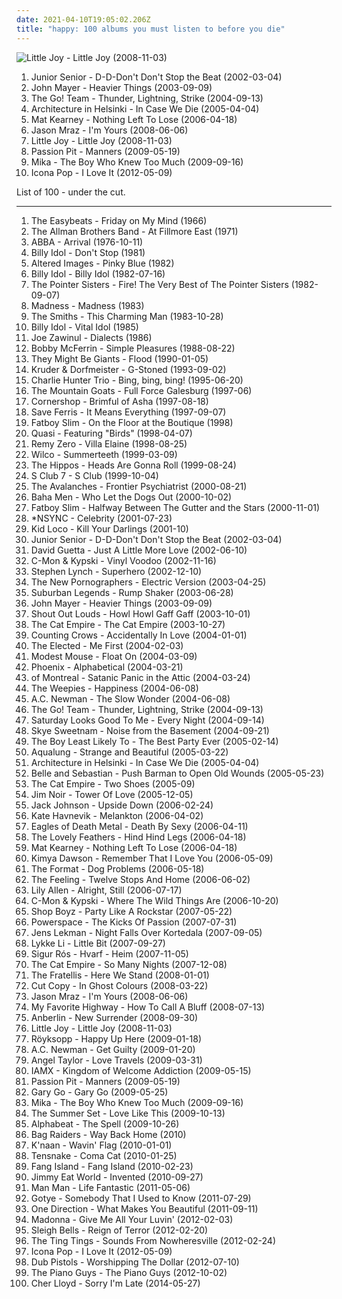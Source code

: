 ```yaml
---
date: 2021-04-10T19:05:02.206Z
title: "happy: 100 albums you must listen to before you die"
---
```

![Little Joy - Little Joy (2008-11-03)](http://coverartarchive.org/release/c2111aeb-1666-4b3d-9ba9-50e7f66c5de0/7171674981-500.jpg "Little Joy - Little Joy (2008-11-03)")
<ol class="albums">
<li data-cover="http://coverartarchive.org/release/7c71b328-e6ab-48b1-96b8-f1df0fca78eb/2981796820-500.jpg" data-tags="electronic, electronica, happy, dance" role="button">Junior Senior - D-D-Don't Don't Stop the Beat (2002-03-04)</li>
<li data-cover="http://coverartarchive.org/release/de5686c7-a301-476e-b4df-61f67f83824b/6621900880-500.jpg" data-tags="john mayer, rock" role="button">John Mayer - Heavier Things (2003-09-09)</li>
<li data-cover="https://img.discogs.com/Gl0JdmtBh4Bu5ENhknStJ6146Ig=/fit-in/600x645/filters:strip_icc():format(jpeg):mode_rgb():quality(90)/discogs-images/R-8577781-1464404138-7605.jpeg.jpg" data-tags="indie, indie rock" role="button">The Go! Team - Thunder, Lightning, Strike (2004-09-13)</li>
<li data-cover="https://img.discogs.com/dvj5OpSy9aqWBgTg6DzCum06chU=/fit-in/280x243/filters:strip_icc():format(jpeg):mode_rgb():quality(90)/discogs-images/R-747219-1242292656.jpeg.jpg" data-tags="indie pop" role="button">Architecture in Helsinki - In Case We Die (2005-04-04)</li>
<li data-cover="https://img.discogs.com/ihYWSmPw0AwWWyMFFIaHYTuzsU8=/fit-in/220x219/filters:strip_icc():format(jpeg):mode_rgb():quality(90)/discogs-images/R-2116301-1439610592-2602.jpeg.jpg" data-tags="mat kearney" role="button">Mat Kearney - Nothing Left To Lose (2006-04-18)</li>
<li data-cover="https://via.placeholder.com/450" data-tags="jason mraz" role="button">Jason Mraz - I'm Yours (2008-06-06)</li>
<li data-cover="http://coverartarchive.org/release/c2111aeb-1666-4b3d-9ba9-50e7f66c5de0/7171674981-500.jpg" data-tags="happy" role="button">Little Joy - Little Joy (2008-11-03)</li>
<li data-cover="http://coverartarchive.org/release/830e2a21-1e76-40ad-a4a5-9a1b12d656ff/11102770324-500.jpg" data-tags="electronic, indie pop, indie" role="button">Passion Pit - Manners (2009-05-19)</li>
<li data-cover="https://img.discogs.com/IKYwr9L9ZoxLmVAvJk4Myb1_G_Y=/fit-in/600x530/filters:strip_icc():format(jpeg):mode_rgb():quality(90)/discogs-images/R-8105976-1553876160-6124.jpeg.jpg" data-tags="pop, mika" role="button">Mika - The Boy Who Knew Too Much (2009-09-16)</li>
<li data-cover="http://coverartarchive.org/release/887f5886-3ade-4b40-b9b0-8a9dc17912be/5213943610-500.jpg" data-tags="i love it, electronic" role="button">Icona Pop - I Love It (2012-05-09)</li>
</ol>
List of 100 - under the cut.
<!-- more -->

_________________

<ol class="albums">
<li data-cover="https://img.discogs.com/MG4zQYJohrZLveLfzk8f7C0DvGA=/fit-in/600x596/filters:strip_icc():format(jpeg):mode_rgb():quality(90)/discogs-images/R-5891387-1549371617-9485.jpeg.jpg" data-tags="classic rock, 60s, psychedelic, oldies, beat" role="button">
The Easybeats - Friday on My Mind (1966)
</li>
<li data-cover="https://img.discogs.com/0zDuTKnrcTP4DZ41g2wyT66hL8s=/fit-in/600x594/filters:strip_icc():format(jpeg):mode_rgb():quality(90)/discogs-images/R-8993834-1552836282-5556.jpeg.jpg" data-tags="classic rock, southern rock, blues, live, rock, 70s" role="button">
The Allman Brothers Band - At Fillmore East (1971)
</li>
<li data-cover="http://coverartarchive.org/release/f2e7464f-d63b-426b-9a11-6c12c3b5bb84/18748080001-500.jpg" data-tags="pop, 70s" role="button">
ABBA - Arrival (1976-10-11)
</li>
<li data-cover="http://coverartarchive.org/release/6671f035-bb7f-48f3-98a3-99ca33202c67/14753977630-500.jpg" data-tags="80s, happy, 1981 albums, flashback alternatives, gespannt" role="button">
Billy Idol - Don't Stop (1981)
</li>
<li data-cover="http://coverartarchive.org/release/d8ab5316-9fad-47c2-9e9f-ccb5350bdf2e/882344625-500.jpg" data-tags="new wave, happy" role="button">
Altered Images - Pinky Blue (1982)
</li>
<li data-cover="https://img.discogs.com/PCgnxVCzzTl-HSsQaU4qnKhloN4=/fit-in/600x600/filters:strip_icc():format(jpeg):mode_rgb():quality(90)/discogs-images/R-600291-1175787502.jpeg.jpg" data-tags="rock, 80s, new wave" role="button">
Billy Idol - Billy Idol (1982-07-16)
</li>
<li data-cover="https://img.discogs.com/8d8f8f69c0b35de09d8b8b063a3d2cd54dd9e234/images/spacer.gif" data-tags="happy, being a kid, p sisters" role="button">
The Pointer Sisters - Fire! The Very Best of The Pointer Sisters (1982-09-07)
</li>
<li data-cover="http://coverartarchive.org/release/3c7258c3-1d4a-4d86-a84c-962a633c386a/7467485718-500.jpg" data-tags="happy, ska, steveadams fm, steveadamsfm" role="button">
Madness - Madness (1983)
</li>
<li data-cover="https://img.discogs.com/Feym80uVoAut1K5XZG7_l0q_F3M=/fit-in/600x601/filters:strip_icc():format(jpeg):mode_rgb():quality(90)/discogs-images/R-1493201-1541766046-7285.jpeg.jpg" data-tags="happy, brit pop" role="button">
The Smiths - This Charming Man (1983-10-28)
</li>
<li data-cover="http://coverartarchive.org/release/08c1b5dc-8b44-4039-b86f-c0dc4975cc27/9230305954-500.jpg" data-tags="80s, rock, new wave" role="button">
Billy Idol - Vital Idol (1985)
</li>
<li data-cover="http://coverartarchive.org/release/dfe7a02f-fd29-38cc-8bfb-3fa9ead9828c/4523303197-500.jpg" data-tags="hard bop, world fusion" role="button">
Joe Zawinul - Dialects (1986)
</li>
<li data-cover="https://img.discogs.com/N0yLwGB1N62q6L1sBZX0T-eJ_O8=/fit-in/600x595/filters:strip_icc():format(jpeg):mode_rgb():quality(90)/discogs-images/R-6339568-1416841014-5652.jpeg.jpg" data-tags="jazz, a cappella, vocal, reggae" role="button">
Bobby McFerrin - Simple Pleasures (1988-08-22)
</li>
<li data-cover="http://coverartarchive.org/release/22f6cbf4-bc17-4e61-bee9-77f86134426c/8972699010-500.jpg" data-tags="alternative" role="button">
They Might Be Giants - Flood (1990-01-05)
</li>
<li data-cover="https://img.discogs.com/LDoJ4fXQzmCA4wn5n-IRtTjqeP4=/fit-in/600x597/filters:strip_icc():format(jpeg):mode_rgb():quality(90)/discogs-images/R-3481-1568187492-9559.jpeg.jpg" data-tags="chillout, downtempo" role="button">
Kruder & Dorfmeister - G-Stoned (1993-09-02)
</li>
<li data-cover="http://coverartarchive.org/release/40f239f7-248d-4bcf-aae0-894afcd46ea2/9526033999-500.jpg" data-tags="jazz, happy, tenor saxophone, intelligent, modern jazz, nice, blue note, san francisco, simply amazing, radio friendly, kick out the jams, jazszsz, greasy granny, smart songwriter, charlie hunter trio, dave ellis" role="button">
Charlie Hunter Trio - Bing, bing, bing! (1995-06-20)
</li>
<li data-cover="http://coverartarchive.org/release/d6b43dea-a490-45ef-a2df-c4baf53324e2/7927182820-500.jpg" data-tags="indie" role="button">
The Mountain Goats - Full Force Galesburg (1997-06)
</li>
<li data-cover="https://img.discogs.com/N0DYQcqv2Jz9FvR27AOv7ZoFATA=/fit-in/600x531/filters:strip_icc():format(jpeg):mode_rgb():quality(90)/discogs-images/R-48731-1477864490-2799.jpeg.jpg" data-tags="electronica, indie rock, raga rock" role="button">
Cornershop - Brimful of Asha (1997-08-18)
</li>
<li data-cover="http://coverartarchive.org/release/a91e0362-3aaa-4d82-beee-e331a8fdfe72/10998135685-500.jpg" data-tags="ska" role="button">
Save Ferris - It Means Everything (1997-09-07)
</li>
<li data-cover="http://coverartarchive.org/release/4e48d986-ca1d-47f4-8694-7477aea0f159/24821791374-500.jpg" data-tags="electronic, dj mix, big beat" role="button">
Fatboy Slim - On the Floor at the Boutique (1998)
</li>
<li data-cover="http://coverartarchive.org/release/51e264dd-6628-4007-a00c-3d067b72611f/5114498331-500.jpg" data-tags="indie, alternative rock, indie pop, happy, experimental rock, drums, lyrics, favorite drummers, sam coomes, sitrc: birds, dr small jukebox, janet weis, roxichord" role="button">
Quasi - Featuring "Birds" (1998-04-07)
</li>
<li data-cover="http://coverartarchive.org/release/520b1016-8544-48b7-808d-c3dc9f1b7424/15736645484-500.jpg" data-tags="alternative rock" role="button">
Remy Zero - Villa Elaine (1998-08-25)
</li>
<li data-cover="http://coverartarchive.org/release/38a40944-ac73-4c8e-8638-ec0075b170ea/4530840085-500.jpg" data-tags="90s" role="button">
Wilco - Summerteeth (1999-03-09)
</li>
<li data-cover="http://coverartarchive.org/release/cdcd79e7-2e61-49ff-a4d8-f1a0fa9704c8/15430365066-500.jpg" data-tags="ska" role="button">
The Hippos - Heads Are Gonna Roll (1999-08-24)
</li>
<li data-cover="http://coverartarchive.org/release/747a3c55-9561-427e-b703-7aacf43c249a/13619800579-500.jpg" data-tags="pop" role="button">
S Club 7 - S Club (1999-10-04)
</li>
<li data-cover="http://coverartarchive.org/release/17721db8-7694-4ab4-ac6a-9ebf9bb6e0f7/16291381884-500.jpg" data-tags="electronic" role="button">
The Avalanches - Frontier Psychiatrist (2000-08-21)
</li>
<li data-cover="http://coverartarchive.org/release/e1eb09f5-090f-4a15-8fa2-a8cf7c16d87d/11878814902-500.jpg" data-tags="eurodance" role="button">
Baha Men - Who Let the Dogs Out (2000-10-02)
</li>
<li data-cover="http://coverartarchive.org/release/dfc9ac28-7ec8-3052-8653-0b2eee239b58/9158817243-500.jpg" data-tags="electronic" role="button">
Fatboy Slim - Halfway Between The Gutter and the Stars (2000-11-01)
</li>
<li data-cover="https://img.discogs.com/9APtNKpXs3mJWflAiQeZbJJSmyI=/fit-in/600x687/filters:strip_icc():format(jpeg):mode_rgb():quality(90)/discogs-images/R-7232808-1450003956-2682.jpeg.jpg" data-tags="pop" role="button">
*NSYNC - Celebrity (2001-07-23)
</li>
<li data-cover="http://coverartarchive.org/release/31053210-b40e-4105-a27f-0b8e83e77b94/8594647165-500.jpg" data-tags="chillout, electronica" role="button">
Kid Loco - Kill Your Darlings (2001-10)
</li>
<li data-cover="http://coverartarchive.org/release/7c71b328-e6ab-48b1-96b8-f1df0fca78eb/2981796820-500.jpg" data-tags="electronic, electronica, happy, dance" role="button">
Junior Senior - D-D-Don't Don't Stop the Beat (2002-03-04)
</li>
<li data-cover="http://coverartarchive.org/release/859e1b39-674b-4aa6-afd0-35af150ff649/15701501195-500.jpg" data-tags="house" role="button">
David Guetta - Just A Little More Love (2002-06-10)
</li>
<li data-cover="http://coverartarchive.org/release/4e40d5d9-5c54-4466-92cc-cd924ea45a8c/2978448714-500.jpg" data-tags="electronic, dance, happy, groovy, favs, lekkah, 4nas, nadh, vemu, mmwm" role="button">
C-Mon & Kypski - Vinyl Voodoo (2002-11-16)
</li>
<li data-cover="https://via.placeholder.com/450" data-tags="comedy" role="button">
Stephen Lynch - Superhero (2002-12-10)
</li>
<li data-cover="http://coverartarchive.org/release/8a269305-3699-4bfb-8889-1482b99b9d50/10665995130-500.jpg" data-tags="indie rock, indie, indie pop, canadian, 00s" role="button">
The New Pornographers - Electric Version (2003-04-25)
</li>
<li data-cover="http://coverartarchive.org/release/d1acd38d-e01b-4de2-a929-ac1b72ec7d7c/3412654508-500.jpg" data-tags="ska" role="button">
Suburban Legends - Rump Shaker (2003-06-28)
</li>
<li data-cover="http://coverartarchive.org/release/de5686c7-a301-476e-b4df-61f67f83824b/6621900880-500.jpg" data-tags="john mayer, rock" role="button">
John Mayer - Heavier Things (2003-09-09)
</li>
<li data-cover="https://img.discogs.com/6GJfVqXu_BJ_fRyCbg5ue7oXqlI=/fit-in/208x208/filters:strip_icc():format(jpeg):mode_rgb():quality(90)/discogs-images/R-4383615-1363448225-9578.jpeg.jpg" data-tags="indie, swedish, indie rock" role="button">
Shout Out Louds - Howl Howl Gaff Gaff (2003-10-01)
</li>
<li data-cover="http://coverartarchive.org/release/84ae99a9-0cd3-4b13-ac6a-f05d41460912/15840373056-500.jpg" data-tags="ska" role="button">
The Cat Empire - The Cat Empire (2003-10-27)
</li>
<li data-cover="http://coverartarchive.org/release/490c329a-7ce9-4eb0-9b00-52175419d031/14684164202-500.jpg" data-tags="soundtrack, shrek" role="button">
Counting Crows - Accidentally In Love (2004-01-01)
</li>
<li data-cover="http://coverartarchive.org/release/655ad7d5-f469-46f5-a818-c544ec2c5728/26402077613-500.jpg" data-tags="indie rock, indie folk, los angeles" role="button">
The Elected - Me First (2004-02-03)
</li>
<li data-cover="https://img.discogs.com/Fcd_ngnmbfHMBVF1BuZQ5_7ndlI=/fit-in/342x342/filters:strip_icc():format(jpeg):mode_rgb():quality(90)/discogs-images/R-356917-1155841615.jpeg.jpg" data-tags="indie, rock, alternative, happy, float on, stuff i own in vinyl" role="button">
Modest Mouse - Float On (2004-03-09)
</li>
<li data-cover="http://coverartarchive.org/release/60f0b2d1-91e8-44a7-af2c-aa31390fbcb8/2142598614-500.jpg" data-tags="indie, indiepop, french" role="button">
Phoenix - Alphabetical (2004-03-21)
</li>
<li data-cover="https://img.discogs.com/SIEPK12-sJoyarzaCcPXxxjKyAQ=/fit-in/600x590/filters:strip_icc():format(jpeg):mode_rgb():quality(90)/discogs-images/R-12870299-1543555386-7478.jpeg.jpg" data-tags="indie pop, indie" role="button">
of Montreal - Satanic Panic in the Attic (2004-03-24)
</li>
<li data-cover="http://coverartarchive.org/release/250bd2dc-a9e8-4c50-9b3d-7863a0efc6d2/3457679280-500.jpg" data-tags="indie" role="button">
The Weepies - Happiness (2004-06-08)
</li>
<li data-cover="http://coverartarchive.org/release/32599cd8-ef10-39a0-9176-84126864eb21/14483513714-500.jpg" data-tags="indie" role="button">
A.C. Newman - The Slow Wonder (2004-06-08)
</li>
<li data-cover="https://img.discogs.com/Gl0JdmtBh4Bu5ENhknStJ6146Ig=/fit-in/600x645/filters:strip_icc():format(jpeg):mode_rgb():quality(90)/discogs-images/R-8577781-1464404138-7605.jpeg.jpg" data-tags="indie, indie rock" role="button">
The Go! Team - Thunder, Lightning, Strike (2004-09-13)
</li>
<li data-cover="https://img.discogs.com/btRp2YznA7QF_9Z576LqzmNocSY=/fit-in/600x600/filters:strip_icc():format(jpeg):mode_rgb():quality(90)/discogs-images/R-442593-1448241064-5247.jpeg.jpg" data-tags="indie pop, twee, happy, boy-girl, pretty indiepop" role="button">
Saturday Looks Good To Me - Every Night (2004-09-14)
</li>
<li data-cover="https://img.discogs.com/FH5EyJ1vHROjni-DJam6i3vIffE=/fit-in/599x600/filters:strip_icc():format(jpeg):mode_rgb():quality(90)/discogs-images/R-1123385-1491730920-7201.jpeg.jpg" data-tags="rock, female vocalists, skye sweetnam, pop" role="button">
Skye Sweetnam - Noise from the Basement (2004-09-21)
</li>
<li data-cover="http://coverartarchive.org/release/9bd752d0-2b57-3395-8164-b75abc8e2e42/12608703957-500.jpg" data-tags="indie" role="button">
The Boy Least Likely To - The Best Party Ever (2005-02-14)
</li>
<li data-cover="http://coverartarchive.org/release/c258da99-ac2f-479c-95e7-21d9724fc225/11205419977-500.jpg" data-tags="indie, pop, folk" role="button">
Aqualung - Strange and Beautiful (2005-03-22)
</li>
<li data-cover="https://img.discogs.com/dvj5OpSy9aqWBgTg6DzCum06chU=/fit-in/280x243/filters:strip_icc():format(jpeg):mode_rgb():quality(90)/discogs-images/R-747219-1242292656.jpeg.jpg" data-tags="indie pop" role="button">
Architecture in Helsinki - In Case We Die (2005-04-04)
</li>
<li data-cover="https://via.placeholder.com/450" data-tags="indie pop, indie, 00s" role="button">
Belle and Sebastian - Push Barman to Open Old Wounds (2005-05-23)
</li>
<li data-cover="https://img.discogs.com/YtrSaPszyrFXACFtOQboWrZfrNU=/fit-in/500x500/filters:strip_icc():format(jpeg):mode_rgb():quality(90)/discogs-images/R-893597-1170067201.jpeg.jpg" data-tags="ska, alternative, australian" role="button">
The Cat Empire - Two Shoes (2005-09)
</li>
<li data-cover="https://img.discogs.com/dU1gZJMWlQa8hV4L8CyoavxBWQs=/fit-in/500x500/filters:strip_icc():format(jpeg):mode_rgb():quality(90)/discogs-images/R-649256-1264263574.jpeg.jpg" data-tags="electronic" role="button">
Jim Noir - Tower Of Love (2005-12-05)
</li>
<li data-cover="http://coverartarchive.org/release/76409081-4134-4264-9c44-43712f552cd7/21434002898-500.jpg" data-tags="happy, cute, acoustic, laid back, jack johnson, beachy, i can play this song" role="button">
Jack Johnson - Upside Down (2006-02-24)
</li>
<li data-cover="https://img.discogs.com/K8wuXm7t8XdYis3Gq-03yQBwGAs=/fit-in/225x225/filters:strip_icc():format(jpeg):mode_rgb():quality(90)/discogs-images/R-721994-1151857747.jpeg.jpg" data-tags="female vocalists" role="button">
Kate Havnevik - Melankton (2006-04-02)
</li>
<li data-cover="https://img.discogs.com/Cr51MwOudaSojupQ5v1KBoHYtFE=/fit-in/600x450/filters:strip_icc():format(jpeg):mode_rgb():quality(90)/discogs-images/R-1655801-1448876667-9552.jpeg.jpg" data-tags="alternative rock, stoner rock, rock, garage rock" role="button">
Eagles of Death Metal - Death By Sexy (2006-04-11)
</li>
<li data-cover="http://coverartarchive.org/release/3c0cfb43-59f6-4a88-a127-31c58e743a7d/18801988457-500.jpg" data-tags="indie, pop, alternative, experimental, happy, canadian, melodic, fun, eclectic, montreal, artsy, 00s, uptempo, super nice, unusual instrumentation, unconventional song structure" role="button">
The Lovely Feathers - Hind Hind Legs (2006-04-18)
</li>
<li data-cover="https://img.discogs.com/ihYWSmPw0AwWWyMFFIaHYTuzsU8=/fit-in/220x219/filters:strip_icc():format(jpeg):mode_rgb():quality(90)/discogs-images/R-2116301-1439610592-2602.jpeg.jpg" data-tags="mat kearney" role="button">
Mat Kearney - Nothing Left To Lose (2006-04-18)
</li>
<li data-cover="https://img.discogs.com/0g8A8Ic0qyE1JbqnSZo3mewZPl0=/fit-in/600x600/filters:strip_icc():format(jpeg):mode_rgb():quality(90)/discogs-images/R-707924-1198936469.gif.jpg" data-tags="singer-songwriter" role="button">
Kimya Dawson - Remember That I Love You (2006-05-09)
</li>
<li data-cover="https://via.placeholder.com/450" data-tags="indie" role="button">
The Format - Dog Problems (2006-05-18)
</li>
<li data-cover="https://img.discogs.com/ngP72QwaCQL3ltaXToJDNaOtB4Q=/fit-in/600x600/filters:strip_icc():format(jpeg):mode_rgb():quality(90)/discogs-images/R-772344-1244368217.jpeg.jpg" data-tags="british, soft rock, pop, indie, rock" role="button">
The Feeling - Twelve Stops And Home (2006-06-02)
</li>
<li data-cover="http://coverartarchive.org/release/7775091e-b300-4dce-849e-93dbaa96eab5/7457813154-500.jpg" data-tags="pop" role="button">
Lily Allen - Alright, Still (2006-07-17)
</li>
<li data-cover="http://coverartarchive.org/release/a7481071-cba2-3003-9098-5e99c7781ab4/4400846790-500.jpg" data-tags="electronic, dance, happy, original, klezmer, groovy, 00s, favs, lekkah, 4nas, nadh, vemu, mmwm" role="button">
C-Mon & Kypski - Where The Wild Things Are (2006-10-20)
</li>
<li data-cover="https://img.discogs.com/6n_StLjzNmzNkY6rQKJHl5wGZNU=/fit-in/600x554/filters:strip_icc():format(jpeg):mode_rgb():quality(90)/discogs-images/R-1952632-1500431620-6697.jpeg.jpg" data-tags="rap, happy, club shit" role="button">
Shop Boyz - Party Like A Rockstar (2007-05-22)
</li>
<li data-cover="http://coverartarchive.org/release/84097af6-1f12-4d65-99e9-a064725e6eb4/18815227088-500.jpg" data-tags="happy, makes me wanna dance, discoverockult, make me feel happy, powerspace, suprizing good, jumpingonthebed, willgetthisalbumdefinitely, stephkicks, find yourself here" role="button">
Powerspace - The Kicks Of Passion (2007-07-31)
</li>
<li data-cover="http://coverartarchive.org/release/4bae6b93-7d34-4abe-984f-61487858e8fa/4890223091-500.jpg" data-tags="indie pop, indie" role="button">
Jens Lekman - Night Falls Over Kortedala (2007-09-05)
</li>
<li data-cover="http://coverartarchive.org/release/1be60745-5d0c-3a6b-b365-ecb20299dd6d/12154931370-500.jpg" data-tags="female vocalists" role="button">
Lykke Li - Little Bit (2007-09-27)
</li>
<li data-cover="http://coverartarchive.org/release/a8270390-c345-4d3a-a341-187722f75160/8583241241-500.jpg" data-tags="post-rock, icelandic" role="button">
Sigur Rós - Hvarf - Heim (2007-11-05)
</li>
<li data-cover="http://coverartarchive.org/release/60c75797-7ea4-4a9d-83f5-b25dea1c4bce/2067224068-500.jpg" data-tags="funk, ska, jazz" role="button">
The Cat Empire - So Many Nights (2007-12-08)
</li>
<li data-cover="http://coverartarchive.org/release/a7cc45cd-0290-4178-8123-817ed02baca8/3470357156-500.jpg" data-tags="indie rock, rock, indie" role="button">
The Fratellis - Here We Stand (2008-01-01)
</li>
<li data-cover="http://coverartarchive.org/release/bee6b37a-b48e-4743-b253-77ace8c62f1d/2266503775-500.jpg" data-tags="electronic" role="button">
Cut Copy - In Ghost Colours (2008-03-22)
</li>
<li data-cover="https://via.placeholder.com/450" data-tags="jason mraz" role="button">
Jason Mraz - I'm Yours (2008-06-06)
</li>
<li data-cover="https://img.discogs.com/-icbU4pwffzydFCvpNSUUul6LOQ=/fit-in/500x500/filters:strip_icc():format(jpeg):mode_rgb():quality(90)/discogs-images/R-3794254-1344691332-2901.jpeg.jpg" data-tags="happy, summer, sweet, makes me happy" role="button">
My Favorite Highway - How To Call A Bluff (2008-07-13)
</li>
<li data-cover="https://img.discogs.com/q9M0ZFD4a27h57L5HCc2vL0NvSg=/fit-in/600x600/filters:strip_icc():format(jpeg):mode_rgb():quality(90)/discogs-images/R-1497920-1263269238.jpeg.jpg" data-tags="alternative rock, rock" role="button">
Anberlin - New Surrender (2008-09-30)
</li>
<li data-cover="http://coverartarchive.org/release/c2111aeb-1666-4b3d-9ba9-50e7f66c5de0/7171674981-500.jpg" data-tags="happy" role="button">
Little Joy - Little Joy (2008-11-03)
</li>
<li data-cover="http://coverartarchive.org/release/71a858f1-0f5e-490d-a2a5-fb2e59ec3e4b/8894527731-500.jpg" data-tags="electronic" role="button">
Röyksopp - Happy Up Here (2009-01-18)
</li>
<li data-cover="http://coverartarchive.org/release/02a56c3b-b793-3f2f-abbf-c9844fd3953a/15606688812-500.jpg" data-tags="indie, rock, indie rock, happy, canadian, 00s, matador, verbwhores2009, my whole damn collection, tag auditions" role="button">
A.C. Newman - Get Guilty (2009-01-20)
</li>
<li data-cover="https://img.discogs.com/CVQos0tzIvf8hE0Us6Qhz1A3Ttc=/fit-in/352x350/filters:strip_icc():format(jpeg):mode_rgb():quality(90)/discogs-images/R-8020511-1453620722-9724.png.jpg" data-tags="happy, acoustic, soft, love songs, ballad, sweet, purchased 09, start to finish albums, discoverockult, powerballad, alt ballad, lovetravel, lovetravels, i own this song" role="button">
Angel Taylor - Love Travels (2009-03-31)
</li>
<li data-cover="https://img.discogs.com/lNDL8nXCb7x21HoFPfPmChKCZZU=/fit-in/600x534/filters:strip_icc():format(jpeg):mode_rgb():quality(90)/discogs-images/R-1773854-1609708059-9034.jpeg.jpg" data-tags="alternative" role="button">
IAMX - Kingdom of Welcome Addiction (2009-05-15)
</li>
<li data-cover="http://coverartarchive.org/release/830e2a21-1e76-40ad-a4a5-9a1b12d656ff/11102770324-500.jpg" data-tags="electronic, indie pop, indie" role="button">
Passion Pit - Manners (2009-05-19)
</li>
<li data-cover="http://coverartarchive.org/release/6aa055b1-051e-42e2-8782-65d25013e48d/12504569177-500.jpg" data-tags="pop, rock, british, happy, summer" role="button">
Gary Go - Gary Go (2009-05-25)
</li>
<li data-cover="https://img.discogs.com/IKYwr9L9ZoxLmVAvJk4Myb1_G_Y=/fit-in/600x530/filters:strip_icc():format(jpeg):mode_rgb():quality(90)/discogs-images/R-8105976-1553876160-6124.jpeg.jpg" data-tags="pop, mika" role="button">
Mika - The Boy Who Knew Too Much (2009-09-16)
</li>
<li data-cover="http://coverartarchive.org/release/4631f280-bc71-403f-a8fd-4637974ccf31/17601593140-500.jpg" data-tags="the summer set, rock, powerpop" role="button">
The Summer Set - Love Like This (2009-10-13)
</li>
<li data-cover="http://coverartarchive.org/release/fd57d406-6d9b-483d-be8d-75a377e757fe/2524009497-500.jpg" data-tags="electronic, electropop, pop, dance, happy, synthpop, fun, danish, europop, danish poprock" role="button">
Alphabeat - The Spell (2009-10-26)
</li>
<li data-cover="https://img.discogs.com/fmLynREcpjqMGzPsv-iYP3IOEBU=/fit-in/300x300/filters:strip_icc():format(jpeg):mode_rgb():quality(90)/discogs-images/R-2608555-1292963431.jpeg.jpg" data-tags="electronic, electro, dance, australian, happy, funk, electrodance, poptron" role="button">
Bag Raiders - Way Back Home (2010)
</li>
<li data-cover="https://img.discogs.com/3-Yod8rujU6Y4iG6tqS_824HmII=/fit-in/600x459/filters:strip_icc():format(jpeg):mode_rgb():quality(90)/discogs-images/R-2834483-1488441125-6059.jpeg.jpg" data-tags="hip-hop, schlager" role="button">
K'naan - Wavin' Flag (2010-01-01)
</li>
<li data-cover="https://img.discogs.com/Wbl1K45Uck0dvUYqtwZOpSDYqAQ=/fit-in/500x500/filters:strip_icc():format(jpeg):mode_rgb():quality(90)/discogs-images/R-2103001-1264239385.jpeg.jpg" data-tags="electro, dance, happy, house, chic" role="button">
Tensnake - Coma Cat (2010-01-25)
</li>
<li data-cover="http://coverartarchive.org/release/593a917a-9f7e-46ea-bf2f-10a6f34fadb4/13513416639-500.jpg" data-tags="indie rock" role="button">
Fang Island - Fang Island (2010-02-23)
</li>
<li data-cover="https://img.discogs.com/LWh_oQb7EG0KtAKkssoE_AWK1-E=/fit-in/225x225/filters:strip_icc():format(jpeg):mode_rgb():quality(90)/discogs-images/R-2752340-1299436862.jpeg.jpg" data-tags="alternative, alternative rock" role="button">
Jimmy Eat World - Invented (2010-09-27)
</li>
<li data-cover="http://coverartarchive.org/release/3bcfd4b2-a2f4-4d9a-ae5d-bbe6f343b1c5/4781198698-500.jpg" data-tags="alternative, indie rock, happy, electornic, low down, drunk walking the streets at 4am thinking of her, u street dc" role="button">
Man Man - Life Fantastic (2011-05-06)
</li>
<li data-cover="https://img.discogs.com/onmqSEYZPlKxHXLcDhp3F3tVWLQ=/fit-in/600x450/filters:strip_icc():format(jpeg):mode_rgb():quality(90)/discogs-images/R-10455018-1497785721-9981.jpeg.jpg" data-tags="pop, somebody that i used to know" role="button">
Gotye - Somebody That I Used to Know (2011-07-29)
</li>
<li data-cover="https://via.placeholder.com/450" data-tags="one direction" role="button">
One Direction - What Makes You Beautiful (2011-09-11)
</li>
<li data-cover="http://coverartarchive.org/release/7841b4d3-3e9f-4d11-ba02-aca5d19558a4/1940920868-500.jpg" data-tags="madonna, pop" role="button">
Madonna - Give Me All Your Luvin' (2012-02-03)
</li>
<li data-cover="http://coverartarchive.org/release/afc47229-be68-49be-9306-6563a2acbad8/3180799317-500.jpg" data-tags="noise pop, indie rock" role="button">
Sleigh Bells - Reign of Terror (2012-02-20)
</li>
<li data-cover="http://coverartarchive.org/release/ccecd601-45e2-411c-bae2-650dd504bf03/13992225037-500.jpg" data-tags="indie, electronic" role="button">
The Ting Tings - Sounds From Nowheresville (2012-02-24)
</li>
<li data-cover="http://coverartarchive.org/release/887f5886-3ade-4b40-b9b0-8a9dc17912be/5213943610-500.jpg" data-tags="i love it, electronic" role="button">
Icona Pop - I Love It (2012-05-09)
</li>
<li data-cover="http://coverartarchive.org/release/a42c4336-c712-4df2-8cbe-c3a31977d91e/28138649646-500.jpg" data-tags="happy, jungle, summer, reggae dnb" role="button">
Dub Pistols - Worshipping The Dollar (2012-07-10)
</li>
<li data-cover="http://coverartarchive.org/release/c3662da7-dd97-481e-bc61-3d046cccc51b/7638922855-500.jpg" data-tags="piano" role="button">
The Piano Guys - The Piano Guys (2012-10-02)
</li>
<li data-cover="http://coverartarchive.org/release/061227cc-726d-4dbb-96e2-7e6da17c2dbb/7322842299-500.jpg" data-tags="pop" role="button">
Cher Lloyd - Sorry I'm Late (2014-05-27)
</li>
</ol>